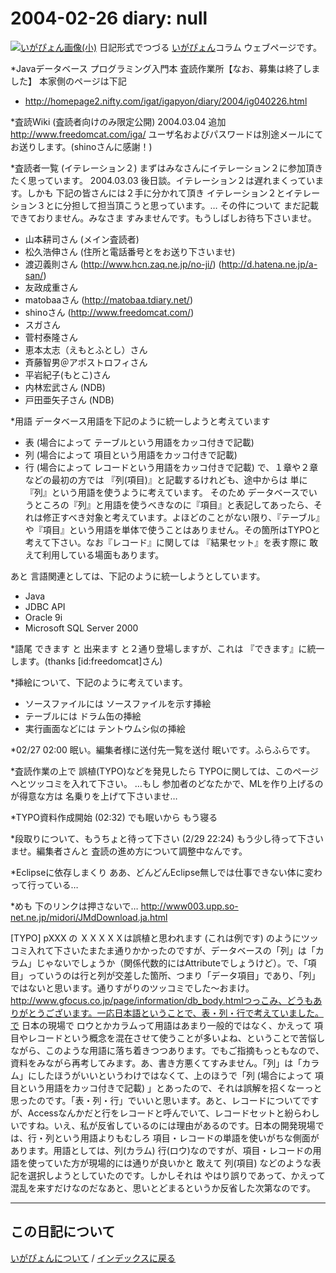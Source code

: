 2004-02-26 diary: null
=====================================================================================================
[![いがぴょん画像(小)](https://igapyon.github.io/diary/images/iga200306s.jpg "いがぴょん")](https://igapyon.github.io/diary/memo/memoigapyon.html) 日記形式でつづる [いがぴょん](https://igapyon.github.io/diary/memo/memoigapyon.html)コラム ウェブページです。

*Javaデータベース プログラミング入門本 査読作業所【なお、募集は終了しました】
本家側のページは下記

* http://homepage2.nifty.com/igat/igapyon/diary/2004/ig040226.html

*査読Wiki (査読者向けのみ限定公開) 2004.03.04 追加
http://www.freedomcat.com/iga/
ユーザ名およびパスワードは別途メールにてお送りします。(shinoさんに感謝！)

*査読者一覧 (イテレーション２)
まずはみなさんにイテレーション２に参加頂きたく思っています。
2004.03.03 後日談。イテレーション２は遅れまくっています。しかも 下記の皆さんには２手に分かれて頂き イテレーション２とイテレーション３とに分担して担当頂こうと思っています。… その件について まだ記載できておりません。みなさま すみませんです。もうしばしお待ち下さいませ。


* 山本耕司さん (メイン査読者)
* 松久浩伸さん (住所と電話番号とをお送り下さいませ)
* 渡辺義則さん (http://www.hcn.zaq.ne.jp/no-ji/) (http://d.hatena.ne.jp/a-san/)
* 友政成重さん 
* matobaaさん (http://matobaa.tdiary.net/) 
* shinoさん (http://www.freedomcat.com/) 
* スガさん 
* 菅村泰隆さん 
* 恵本太志（えもとふとし）さん 
* 斉藤智男＠アポストロフィさん 
* 平岩紀子(もとこ)さん 
* 内林宏武さん (NDB) 
* 戸田亜矢子さん (NDB) 

*用語
データベース用語を下記のように統一しようと考えています

* 表 (場合によって テーブルという用語をカッコ付きで記載)
* 列 (場合によって 項目という用語をカッコ付きで記載)
* 行 (場合によって レコードという用語をカッコ付きで記載)
で、１章や２章などの最初の方では 『列(項目)』と記載するけれども、途中からは 単に 『列』という用語を使うように考えています。
そのため データベースでいうところの『列』と用語を使うべきなのに『項目』と表記してあったら、それは修正すべき対象と考えています。よほどのことがない限り、『テーブル』や『項目』という用語を単体で使うことはありません。その箇所はTYPOと考えて下さい。なお『レコード』に関しては 『結果セット』を表す際に 敢えて利用している場面もあります。

あと 言語関連としては、下記のように統一しようとしています。

* Java
* JDBC API
* Oracle 9i
* Microsoft SQL Server 2000

*語尾
できます と 出来ます と２通り登場しますが、これは 『できます』に統一します。(thanks [id:freedomcat]さん)

*挿絵について、下記のように考えています。

* ソースファイルには ソースファイルを示す挿絵
* テーブルには ドラム缶の挿絵
* 実行画面などには テントウムシ似の挿絵

*02/27 02:00 眠い。編集者様に送付先一覧を送付
眠いです。ふらふらです。

*査読作業の上で 誤植(TYPO)などを発見したら
TYPOに関しては、このページへとツッコミを入れて下さい。
…もし 参加者のどなたかで、MLを作り上げるのが得意な方は 名乗りを上げて下さいませ…

*TYPO資料作成開始 (02:32)
でも眠いから もう寝る

*段取りについて、もうちょと待って下さい (2/29 22:24)
もう少し待って下さいませ。編集者さんと 査読の進め方について調整中なんです。

*Eclipseに依存しまくり
ああ、どんどんEclipse無しでは仕事できない体に変わって行っている…

*めも 下のリンクは押さないで…
http://www003.upp.so-net.ne.jp/midori/JMdDownload.ja.html

[TYPO] pXXX の ＸＸＸＸＸは誤植と思われます (これは例です) のようにツッコミ入れて下さいたまたま通りかかったのですが、データベースの「列」は「カラム」じゃないでしょうか（関係代数的にはAttributeでしょうけど）。で、「項目」っていうのは行と列が交差した箇所、つまり「データ項目」であり、「列」ではないと思います。通りすがりのツッコミでした～おまけ。http://www.gfocus.co.jp/page/information/db_body.htmlつっこみ、どうもありがとうございます。一応日本語ということで、表・列・行で考えていました。で 日本の現場で ロウとかカラムって用語はあまり一般的ではなく、かえって 項目やレコードという概念を混在させて使うことが多いよね、ということで苦悩しながら、このような用語に落ち着きつつあります。でもご指摘もっともなので、資料をみながら再考してみます。あ、書き方悪くてすみません。「列」は「カラム」にしたほうがいいというわけではなくて、上のほうで「列 (場合によって 項目という用語をカッコ付きで記載) 」とあったので、それは誤解を招くなーっと思ったのです。「表・列・行」でいいと思います。あと、レコードについてですが、Accessなんかだと行をレコードと呼んでいて、レコードセットと紛らわしいですね。いえ、私が反省しているのには理由があるのです。日本の開発現場では、行・列という用語よりもむしろ 項目・レコードの単語を使いがちな側面があります。用語としては、列(カラム) 行(ロウ)なのですが、項目・レコードの用語を使っていた方が現場的には通りが良いかと 敢えて 列(項目) などのような表記を選択しようとしていたのです。しかしそれは やはり誤りであって、かえって混乱を来すだけなのだなあと、思いとどまるというか反省した次第なのです。


----------------------------------------------------------------------------------------------------

## この日記について
[いがぴょんについて](http://www.igapyon.jp/igapyon/diary/memo/memoigapyon.html) / [インデックスに戻る](https://igapyon.github.io/diary/idxall.html)
